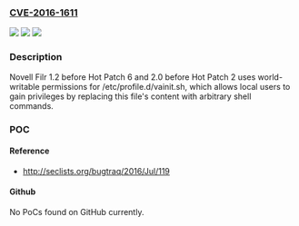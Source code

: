### [CVE-2016-1611](https://cve.mitre.org/cgi-bin/cvename.cgi?name=CVE-2016-1611)
![](https://img.shields.io/static/v1?label=Product&message=n%2Fa&color=blue)
![](https://img.shields.io/static/v1?label=Version&message=n%2Fa&color=blue)
![](https://img.shields.io/static/v1?label=Vulnerability&message=n%2Fa&color=brighgreen)

### Description

Novell Filr 1.2 before Hot Patch 6 and 2.0 before Hot Patch 2 uses world-writable permissions for /etc/profile.d/vainit.sh, which allows local users to gain privileges by replacing this file's content with arbitrary shell commands.

### POC

#### Reference
- http://seclists.org/bugtraq/2016/Jul/119

#### Github
No PoCs found on GitHub currently.

